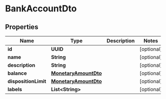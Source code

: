 

# BankAccountDto


## Properties

| Name | Type | Description | Notes |
|------------ | ------------- | ------------- | -------------|
|**id** | **UUID** |  |  [optional] |
|**name** | **String** |  |  [optional] |
|**description** | **String** |  |  [optional] |
|**balance** | [**MonetaryAmountDto**](MonetaryAmountDto.md) |  |  [optional] |
|**dispositionLimit** | [**MonetaryAmountDto**](MonetaryAmountDto.md) |  |  [optional] |
|**labels** | **List&lt;String&gt;** |  |  [optional] |



